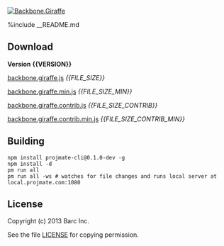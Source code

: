 [![Backbone.Giraffe](https://raw.github.com/barc/backbone.giraffe/master/src/docs/img/logo.png)](http://barc.github.io/backbone.giraffe)

%include __README.md

## Download

__Version {{VERSION}}__

[backbone.giraffe.js](https://raw.github.com/barc/backbone.giraffe/master/dist/backbone.giraffe.js) _{{FILE_SIZE}}_

[backbone.giraffe.min.js](https://raw.github.com/barc/backbone.giraffe/master/dist/backbone.giraffe.min.js) _{{FILE_SIZE_MIN}}_

[backbone.giraffe.contrib.js](https://raw.github.com/barc/backbone.giraffe/master/dist/backbone.giraffe.contrib.js) _{{FILE_SIZE_CONTRIB}}_

[backbone.giraffe.contrib.min.js](https://raw.github.com/barc/backbone.giraffe/master/dist/backbone.giraffe.contrib.min.js) _{{FILE_SIZE_CONTRIB_MIN}}_

## Building

    npm install projmate-cli@0.1.0-dev -g
    npm install -d
    pm run all
    pm run all -ws # watches for file changes and runs local server at local.projmate.com:1080

## License

Copyright (c) 2013 Barc Inc.

See the file [LICENSE](license.html) for copying permission.
